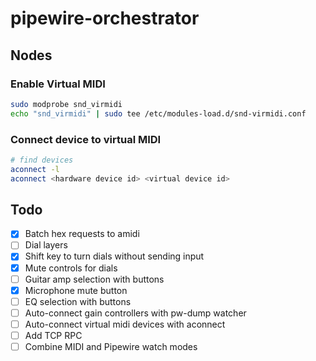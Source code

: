 # pipewire-orchestrator

## Nodes

### Enable Virtual MIDI
```bash
sudo modprobe snd_virmidi
echo "snd_virmidi" | sudo tee /etc/modules-load.d/snd-virmidi.conf
```

### Connect device to virtual MIDI 
```bash
# find devices
aconnect -l
aconnect <hardware device id> <virtual device id>
```

## Todo
- [x] Batch hex requests to amidi
- [ ] Dial layers
- [x] Shift key to turn dials without sending input
- [x] Mute controls for dials
- [ ] Guitar amp selection with buttons
- [x] Microphone mute button
- [ ] EQ selection with buttons
- [ ] Auto-connect gain controllers with pw-dump watcher
- [ ] Auto-connect virtual midi devices with aconnect
- [ ] Add TCP RPC
- [ ] Combine MIDI and Pipewire watch modes
